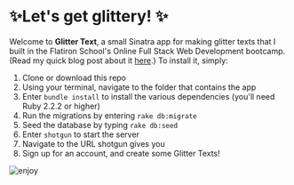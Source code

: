 # ✨Let's get glittery! ✨

Welcome to **Glitter Text**, a small Sinatra app for making glitter texts that I built in the Flatiron School's Online Full Stack Web Development bootcamp. (Read my quick blog post about it [here](https://chrissygonzalez.github.io/lets_get_glittery).) To install it, simply:
1. Clone or download this repo
2. Using your terminal, navigate to the folder that contains the app
3. Enter `bundle install` to install the various dependencies (you'll need Ruby 2.2.2 or higher)
4. Run the migrations by entering `rake db:migrate`
5. Seed the database by typing `rake db:seed`
6. Enter `shotgun` to start the server
7. Navigate to the URL shotgun gives you
8. Sign up for an account, and create some Glitter Texts!

![enjoy](https://i.imgur.com/ggQBV7r.gif)